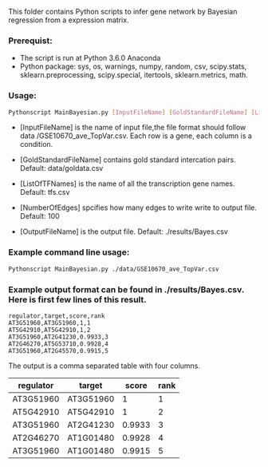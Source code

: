 This folder contains Python scripts to infer gene network by Bayesian regression from a expression matrix.

### Prerequist:

* The script is run at Python 3.6.0 Anaconda
* Python package: sys, os, warnings, numpy, random, csv, scipy.stats, sklearn.preprocessing, scipy.special, itertools, sklearn.metrics, math.

### Usage:
```bash
Pythonscript MainBayesian.py [InputFileName] [GoldStandardFileName] [ListOfTFNames] [NumberOfEdges] [OutputFileName]
```

* [InputFileName] is the name of input file,the file format should follow data /GSE10670_ave_TopVar.csv. Each row is a gene, each column is a condition.

* [GoldStandardFileName] contains gold standard intercation pairs. Default: data/goldata.csv

* [ListOfTFNames] is the name of all the transcription gene names. Default: tfs.csv

* [NumberOfEdges] spcifies how many edges to write write to output file. Default: 100

* [OutputFileName] is the output file. Default: ./results/Bayes.csv

### Example command line usage:
```bash
Pythonscript MainBayesian.py ./data/GSE10670_ave_TopVar.csv 
```
### Example output format can be found in ./results/Bayes.csv. Here is first few lines of this result.

```
regulator,target,score,rank
AT3G51960,AT3G51960,1,1
AT5G42910,AT5G42910,1,2
AT3G51960,AT2G41230,0.9933,3
AT2G46270,AT5G53710,0.9928,4
AT3G51960,AT2G45570,0.9915,5
``` 
The output is a comma separated table with four columns.

|regulator|target|score|rank|
|---|---|---|---|
|AT3G51960|AT3G51960|1|1|
|AT5G42910|AT5G42910|1|2|
|AT3G51960|AT2G41230|0.9933|3|
|AT2G46270|AT1G01480|0.9928|4|
|AT3G51960|AT1G01480|0.9915|5|

